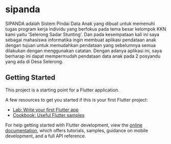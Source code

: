 # sipanda

SIPANDA adalah Sistem Pindai Data Anak yang dibuat untuk memenuhi tugas program kerja individu yang berfokus pada tema besar kelompok KKN kami yaitu 'Selerong Sadar Stunting'. Dan pada kesempataan kali ini saya sebagai mahasiswa informatika ingin membuat aplikasi pendataan anak dengan tujuan untuk memudahkan pendataan yang sebelumnya semua dilakukan dengan menggunakan catatan. Dengan adanya aplikasi ini, saya berharap ini dapat mempermudah pendataan data anak pada 2 posyandu yang ada di Desa Selerong.

## Getting Started

This project is a starting point for a Flutter application.

A few resources to get you started if this is your first Flutter project:

- [Lab: Write your first Flutter app](https://docs.flutter.dev/get-started/codelab)
- [Cookbook: Useful Flutter samples](https://docs.flutter.dev/cookbook)

For help getting started with Flutter development, view the
[online documentation](https://docs.flutter.dev/), which offers tutorials,
samples, guidance on mobile development, and a full API reference.
